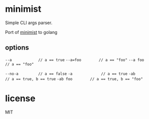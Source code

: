# minimist

Simple CLI args parser.

Port of [minimist](https://github.com/substack/minimist) to golang

## options

`--a            // a == true`
`--a=foo        // a == "foo"`
`--a foo        // a == "foo"`

`--no-a         // a == false`
`-a             // a == true`
`-ab            // a == true, b == true`
`-ab foo        // a == true, b == "foo"`

# license

MIT
